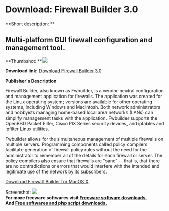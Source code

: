 # Download: Firewall Builder 3.0

**Short description: **

## Multi-platform GUI firewall configuration and management tool.

  
**Thumbshot: **![](http://www.freewarefiles.com/screenshot/firewallbuilder_md.jpg)   
  
**Download link:** [Download Firewall Builder 3.0](http://freesoftwares.boysofts.com/Firewall-Builder_program_46478.html)  
  

**Publisher's Description**  
  

Firewall Builder, also known as Fwbuilder, is a vendor-neutral configuration
and management application for firewalls. The application was created for the
Linux operating system; versions are available for other operating systems,
including Windows and Macintosh. Both network administrators and hobbyists
managing home-based local area networks (LANs) can simplify management tasks
with the application. Fwbuilder supports the OpenBSD Packet Filter, Cisco PIX
Series security devices, and iptables and ipfilter Linux utilities.

Fwbuilder allows for the simultaneous management of multiple firewalls on
multiple servers. Programming components called policy compilers facilitate
generation of firewall policy rules without the need for the administrator to
remember all of the details for each firewall or server. The policy compilers
also ensure that firewalls are "sane" -- that is, that there are no
contradictions or errors that would interfere with the intended and legitimate
use of the network by its subscribers.

[Download Firewall Builder for MacOS
X](http://www.fwbuilder.org/downloads/fwbuilder3-current.dmg).

  
  
Screenshot: ![](http://www.freewarefiles.com/screenshot/firewallbuilder.jpg)  
**For more freeware softwares visit [Freeware software downloads.](http://freesoftwares.boysofts.com/)**   
**And [Free softwares and php script downloads.](http://www.boysofts.com/)**

